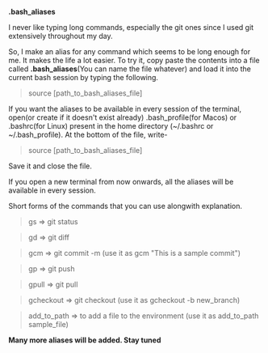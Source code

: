 **.bash_aliases** 

I never like typing long commands, especially the git ones since I used git extensively throughout my day.

So, I make an alias for any command which seems to be long enough for me. It makes the life a lot easier. To try it, copy paste
the contents into a file called **.bash_aliases**(You can name the file whatever) and load it into the current bash session by typing the following.
> source [path_to_bash_aliases_file]

If you want the aliases to be available in every session of the terminal, open(or create if it doesn't exist already) .bash_profile(for Macos) or .bashrc(for Linux) present in the home directory (~/.bashrc or ~/.bash_profile). At the bottom of the file, write-

> source [path_to_bash_aliases_file]

Save it and close the file.

If you open a new terminal from now onwards, all the aliases will be available in every session.

Short forms of the commands that you can use alongwith explanation.

> gs => git status

> gd => git diff

> gcm => git commit -m  (use it as gcm "This is a sample commit")

> gp => git push

> gpull => git pull

> gcheckout => git checkout  (use it as gcheckout -b new_branch)

> add_to_path => to add a file to the environment (use it as add_to_path sample_file)


**Many more aliases will be added. Stay tuned**
